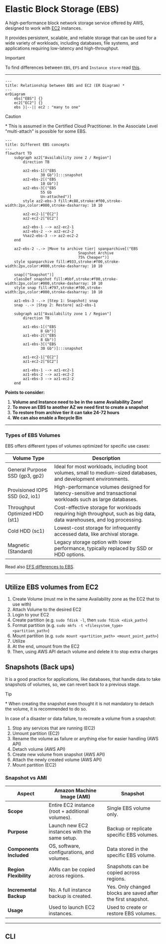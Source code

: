 # Elastic Block Storage (EBS)
A high-performance block network storage service offered by AWS, designed to work with [EC2](./ec2.md) instances. 

It provides persistent, scalable, and reliable storage that can be used for a wide variety of workloads, including databases, file systems, and applications requiring low-latency and high-throughput.

> [!IMPORTANT]
> To find differences between `EBS`, `EFS` and `Instance store` read [this](./ebs-vs-efs-vs-instance-store.md).

---

```mermaid
---
title: Relationship between EBS and EC2 (ER Diagram) *
---
erDiagram
    ebs["EBS"] {}
    ec2["EC2"] {}
    ebs }|--|| ec2 : "many to one"
```

> [!CAUTION]
> \* This is assumed in the Certified Cloud Practitioner. In the Associate Level "multi-attach" is possible for some EBS.

```mermaid
---
title: Different EBS concepts
---
flowchart TD
    subgraph az2["Availability zone 2 / Region"]
        direction TB

        az2-ebs-1[("EBS
                30 Gb")]:::snapshot
        az2-ebs-2[("EBS
                10 Gb")]
        az2-ebs-3[("EBS
                55 Gb 
                Un-attached")]
        style az2-ebs-3 fill:#c88,stroke:#f00,stroke-width:2px,color:#000,stroke-dasharray: 10 10

        az2-ec2-1["EC2"]
        az2-ec2-2["EC2"]

        az2-ebs-1 --> az2-ec2-1
        az2-ebs-2 --> az2-ec2-2
        %%az2-ebs-3 --> az2-ec2-2
    end

    az2-ebs-2 -.-> |Move to archive tier| spanparchive[("EBS
                                 Snapshot Archive
                                 75% Cheaper")]
    style spanparchive fill:#933,stroke:#f00,stroke-width:2px,color:#000,stroke-dasharray: 10 10

    snap[("Snapshot")]
    classDef snapshot fill:#bbf,stroke:#f00,stroke-width:2px,color:#000,stroke-dasharray: 10 10
    style snap fill:#797,stroke:#f00,stroke-width:2px,color:#000,stroke-dasharray: 10 10
    
    az1-ebs-3 -.-> |Step 1: Snapshot| snap
    snap -.-> |Step 2: Restore| az2-ebs-1

    subgraph az1["Availability zone 1 / Region"]
        direction TB

        az1-ebs-1[("EBS
                8 Gb")]
        az1-ebs-2[("EBS
                8 Gb")]
        az1-ebs-3[("EBS
                30 Gb")]:::snapshot

        az1-ec2-1["EC2"]
        az1-ec2-2["EC2"]

        az1-ebs-1 --> az1-ec2-1
        az1-ebs-2 --> az1-ec2-2
        az1-ebs-3 --> az1-ec2-2
    end
```

**Points to consider:**
1. **Volume and Instance need to be in the same Availability Zone!**
2. **To move an EBS to another AZ we need first to create a snapshot**
3. **To restore from archive tier it can take 24-72 hours**
4. **We can also enable a Recycle Bin**

---

### Types of EBS Volumes

EBS offers different types of volumes optimized for specific use cases:

| Volume Type                   | Description                                                                                         |
|-------------------------------|-----------------------------------------------------------------------------------------------------|
| General Purpose SSD (gp3, gp2) | Ideal for most workloads, including boot volumes, small to medium-sized databases, and development environments. |
| Provisioned IOPS SSD (io2, io1) | High-performance volumes designed for latency-sensitive and transactional workloads such as large databases. |
| Throughput Optimized HDD (st1) | Cost-effective storage for workloads requiring high throughput, such as big data, data warehouses, and log processing. |
| Cold HDD (sc1)                 | Lowest-cost storage for infrequently accessed data, like archival storage.                         |
| Magnetic (Standard)            | Legacy storage option with lower performance, typically replaced by SSD or HDD options.           |

Read also [EFS differences to EBS](./efs-vs-ebs.md).

---

## Utilize EBS volumes from EC2
1. Create Volume (must me in the same Availability zone as the EC2 that to use with)
2. Attach Volume to the desired EC2
3. Login to your EC2
4. Create partition (e.g. `sudo fdisk -l`, then `sudo fdisk <disk_path>`)
5. Format partition (e.g. `sudo mkfs -t <filesystem_type> <partition_path>`)
6. Mount partition (e.g. `sudo mount <partition_path> <mount_point_path>`)
7. Utilize
8. At the end, umount from the EC2
9. Then, using AWS API detach volume and delete it to stop extra charges


## Snapshots (Back ups)
It is a good practice for applications, like databases, that handle data
to take snapshots of volumes, so, we can revert back to a previous stage.

> [!TIP]
> \* When creating the snapshot even thought it is not mandatory to detach the volume, it is recommended to do so.

In case of a disaster or data failure, to recreate a volume from a snapshot:
1. Stop any services that are running (EC2) 
2. Umount partition (EC2)
3. Rename the volume as failure or anything else for easier handling (AWS API)
4. Detach volume (AWS API)
5. Create new volume from snapshot (AWS API)
6. Attach the newly created volume (AWS API)
7. Mount partition (EC2)


### Snapshot vs AMI 
| **Aspect**                | **Amazon Machine Image (AMI)**                | **Snapshot**                                |
|---------------------------|-----------------------------------------------|--------------------------------------------|
| **Scope**                 | Entire EC2 instance (root + additional volumes). | Single EBS volume only.                     |
| **Purpose**               | Launch new EC2 instances with the same setup.  | Backup or replicate specific EBS volumes.  |
| **Components Included**   | OS, software, configurations, and volumes.     | Data stored in the specific EBS volume.    |
| **Region Flexibility**    | AMIs can be copied across regions.             | Snapshots can be copied across regions.    |
| **Incremental Backup**    | No. A full instance backup is created.         | Yes. Only changed blocks are saved after the first snapshot. |
| **Usage**                 | Used to launch EC2 instances.                  | Used to create or restore EBS volumes.     |

---

## CLI

